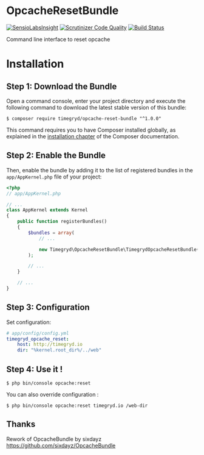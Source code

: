 # OpcacheResetBundle

[![SensioLabsInsight](https://insight.sensiolabs.com/projects/e903c805-7570-4e12-9c67-ca4a04ca4391/mini.png)](https://insight.sensiolabs.com/projects/e903c805-7570-4e12-9c67-ca4a04ca4391)
[![Scrutinizer Code Quality](https://scrutinizer-ci.com/g/timegryd/OpcacheResetBundle/badges/quality-score.png?b=master)](https://scrutinizer-ci.com/g/timegryd/OpcacheResetBundle/?branch=master)
[![Build Status](https://scrutinizer-ci.com/g/timegryd/OpcacheResetBundle/badges/build.png?b=master)](https://scrutinizer-ci.com/g/timegryd/OpcacheResetBundle/build-status/master)

Command line interface to reset opcache

Installation
============

Step 1: Download the Bundle
---------------------------

Open a command console, enter your project directory and execute the
following command to download the latest stable version of this bundle:

```console
$ composer require timegryd/opcache-reset-bundle "^1.0.0"
```

This command requires you to have Composer installed globally, as explained
in the [installation chapter](https://getcomposer.org/doc/00-intro.md)
of the Composer documentation.

Step 2: Enable the Bundle
-------------------------

Then, enable the bundle by adding it to the list of registered bundles
in the `app/AppKernel.php` file of your project:

```php
<?php
// app/AppKernel.php

// ...
class AppKernel extends Kernel
{
    public function registerBundles()
    {
        $bundles = array(
            // ...

            new Timegryd\OpcacheResetBundle\TimegrydOpcacheResetBundle(),
        );

        // ...
    }

    // ...
}
```

Step 3: Configuration
---------------------

Set configuration:

``` yaml
# app/config/config.yml
timegryd_opcache_reset:
    host: http://timegryd.io
    dir: "%kernel.root_dir%/../web"
```

Step 4: Use it !
----------------

```console
$ php bin/console opcache:reset
```

You can also override configuration :

```console
$ php bin/console opcache:reset timegryd.io /web-dir
```

Thanks
------

Rework of OpcacheBundle by sixdayz https://github.com/sixdayz/OpcacheBundle


